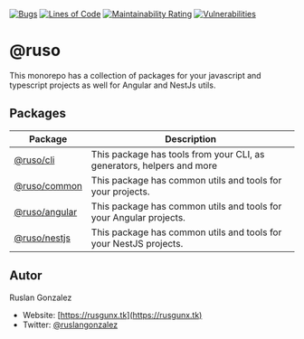 [![Bugs](https://sonarcloud.io/api/project_badges/measure?project=ruslanguns_ruso-monorepo&metric=bugs)](https://sonarcloud.io/dashboard?id=ruslanguns_ruso-monorepo) [![Lines of Code](https://sonarcloud.io/api/project_badges/measure?project=ruslanguns_ruso-monorepo&metric=ncloc)](https://sonarcloud.io/dashboard?id=ruslanguns_ruso-monorepo) [![Maintainability Rating](https://sonarcloud.io/api/project_badges/measure?project=ruslanguns_ruso-monorepo&metric=sqale_rating)](https://sonarcloud.io/dashboard?id=ruslanguns_ruso-monorepo) [![Vulnerabilities](https://sonarcloud.io/api/project_badges/measure?project=ruslanguns_ruso-monorepo&metric=vulnerabilities)](https://sonarcloud.io/dashboard?id=ruslanguns_ruso-monorepo)

# @ruso

This monorepo has a collection of packages for your javascript and typescript projects as well for Angular and NestJs utils.

## Packages

| Package                           | Description                                                           |
| --------------------------------- | --------------------------------------------------------------------- |
| [@ruso/cli](packages/cli)         | This package has tools from your CLI, as generators, helpers and more |
| [@ruso/common](packages/common)   | This package has common utils and tools for your projects.            |
| [@ruso/angular](packages/angular) | This package has common utils and tools for your Angular projects.    |
| [@ruso/nestjs](packages/nestjs)   | This package has common utils and tools for your NestJS projects.     |

## Autor

Ruslan Gonzalez

- Website: [https://rusgunx.tk](https://rusgunx.tk)
- Twitter: [@ruslangonzalez](https://twitter.com/ruslangonzalez)
